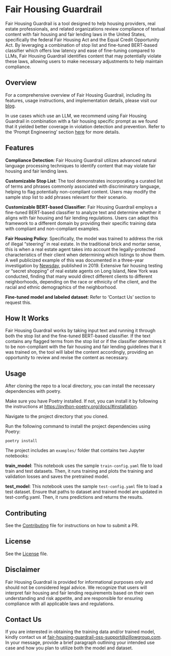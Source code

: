 # Fair Housing Guardrail
Fair Housing Guardrail is a tool designed to help housing providers, real estate professionals, and related organizations review compliance of textual content with fair housing and fair lending laws in the United States, specifically the federal Fair Housing Act and the Equal Credit Opportunity Act. By leveraging a combination of stop list and fine-tuned BERT-based classifier which offers low latency and ease of fine-tuning compared to LLMs, Fair Housing Guardrail identifies content that may potentially violate these laws, allowing users to make necessary adjustments to help maintain compliance.

## Overview
For a comprehensive overview of Fair Housing Guardrail, including its features, usage instructions, and implementation details, please visit our [blog](https://www.zillow.com/tech/navigating-fair-housing-guardrails-in-llms/).

In use cases which use an LLM, we recommend using Fair Housing Guardrail in combination with a fair housing specific prompt as we found that it yielded better coverage in violation detection and prevention. Refer to the ‘Prompt Engineering’ section [here](https://www.zillow.com/tech/navigating-fair-housing-guardrails-in-llms/) for more details.

## Features
**Compliance Detection**: Fair Housing Guardrail utilizes advanced natural language processing techniques to identify content that may violate fair housing and fair lending laws.

**Customizable Stop List**: The tool demonstrates incorporating a curated list of terms and phrases commonly associated with discriminatory language, helping to flag potentially non-compliant content. Users may modify the sample stop list to add phrases relevant for their scenario.

**Customizable BERT-based Classifier**: Fair Housing Guardrail employs a fine-tuned BERT-based classifier to analyze text and determine whether it aligns with fair housing and fair lending regulations. Users can adapt this framework to a different domain by providing their specific training data with compliant and non-compliant examples.

**Fair Housing Policy**: Specifically, the model was trained to address the risk of illegal “steering” in real estate. In the traditional brick and mortar sense, this is when a real estate agent takes into account the legally-protected characteristics of their client when determining which listings to show them. A well publicized example of this was documented in a three-year investigation by [Newsday](https://www.google.com/url?q=https://projects.newsday.com/long-island/real-estate-agents-investigation/&sa=D&source=docs&ust=1712163974278248&usg=AOvVaw3U1PPg4BEXVJm_kQ17UB5f), published in 2019. Extensive fair housing testing or “secret shopping” of real estate agents on Long Island, New York was conducted, finding that many would direct different clients to different neighborhoods, depending on the race or ethnicity of the client, and the racial and ethnic demographics of the neighborhood.  

**Fine-tuned model and labeled dataset**: Refer to ‘Contact Us’ section to request this.


## How It Works
Fair Housing Guardrail works by taking input text and running it through both the stop list and the fine-tuned BERT-based classifier. If the text contains any flagged terms from the stop list or if the classifier determines it to be non-compliant with the fair housing and fair lending guidelines that it was trained on, the tool will label the content accordingly, providing an opportunity to review and revise the content as necessary.
 
## Usage
After cloning the repo to a local directory, you can install the necessary dependencies with poetry.

Make sure you have Poetry installed. If not, you can install it by following the instructions at https://python-poetry.org/docs/#installation.

Navigate to the project directory that you cloned.

Run the following command to install the project dependencies using Poetry: 

`poetry install`

The project includes an `examples/` folder that contains two Jupyter notebooks:

**train_model**: This notebook uses the sample `train-config.yaml` file to load train and test datasets. Then, it runs training and plots the training and validation losses and saves the pretrained model.

**test_model**: This notebook uses the sample `test-config.yaml` file to load a test dataset. Ensure that paths to dataset and trained model are updated in test-config.yaml. Then, it runs predictions and returns the results. 

## Contributing
See the [Contributing](https://github.com/zillow/fair-housing-guardrail/blob/main/CONTRIBUTING.md) file for instructions on how to submit a PR.

## License
See the [License](https://github.com/zillow/fair-housing-guardrail/blob/main/LICENSE) file.

## Disclaimer
Fair Housing Guardrail is provided for informational purposes only and should not be considered legal advice. We recognize that users will interpret fair housing and fair lending requirements based on their own understanding and risk appetite, and are responsible for ensuring compliance with all applicable laws and regulations. 

## Contact Us
If you are interested in obtaining the training data and/or trained model, kindly contact us at 
[fair-housing-guardrail-oss-support@zillowgroup.com](mailto:fair-housing-guardrail-oss-support@zillowgroup.com). In your message, provide a brief paragraph outlining your intended use case and how you plan to utilize both the model and dataset. 
